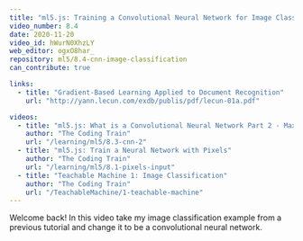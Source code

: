 ```yaml
---
title: "ml5.js: Training a Convolutional Neural Network for Image Classification"
video_number: 8.4
date: 2020-11-20
video_id: hWurN0XhzLY
web_editor: ogxO8har_
repository: ml5/8.4-cnn-image-classification
can_contribute: true

links:
  - title: "Gradient-Based Learning Applied to Document Recognition"
    url: "http://yann.lecun.com/exdb/publis/pdf/lecun-01a.pdf"

videos:
  - title: "ml5.js: What is a Convolutional Neural Network Part 2 - Max Pooling"
    author: "The Coding Train"
    url: "/learning/ml5/8.3-cnn-2"
  - title: "ml5.js: Train a Neural Network with Pixels"
    author: "The Coding Train"
    url: "/learning/ml5/8.1-pixels-input"
  - title: "Teachable Machine 1: Image Classification"
    author: "The Coding Train"
    url: "/TeachableMachine/1-teachable-machine"
---
```


Welcome back! In this video take my image classification example from a previous tutorial and change it to be a convolutional neural network.
